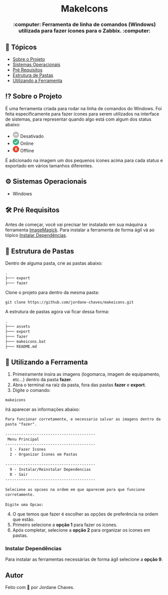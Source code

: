 <h1  align="center">MakeIcons</h1>
<h3  align="center">:computer: Ferramenta de linha de comandos (Windows) utilizada para fazer ícones para o Zabbix. :computer:</h3>

## 🏁 Tópicos
<!--ts-->
* [Sobre o Projeto](#-sobre-o-projeto)
* [Sistemas Operacionais](#-sistemas-operacionais)
* [Pré Requisitos](#-pré-requisitos)
* [Estrutura de Pastas](#-estrutura-de-pastas)
* [Utilizando a Ferramenta](#-utilizando-a-ferramenta)
<!--te-->

## ⁉️ Sobre o Projeto
<p>É uma ferramenta criada para rodar na linha de comandos do Windows. Foi feita especificamente para fazer ícones para serem utilizados na interface de sistemas, para representar quando algo está com algum dos status abaixo:
  
  - <img alt="Ícone Desativado" title="Ícone Desativado" src="./assets/icons/icon_des.png" /> Desativado
  - <img alt="Ícone Online" title="Ícone Online" src="./assets/icons/icon_on.png" /> Online
  - <img alt="Ícone Offline" title="Ícone Offline" src="./assets/icons/icon_off.png" /> Offline

<p>É adicionado na imagem um dos pequenos ícones acima para cada status e exportado em vários tamanhos diferentes.</p>

## ⚙️ Sistemas Operacionais
- Windows

## 🛠️ Pré Requisitos
Antes de começar, você vai precisar ter instalado em sua máquina a ferramenta [ImageMagick](https://imagemagick.org).
Para instalar a ferramenta de forma ágil vá ao tópico [Instalar Dependências](instalar-dependências).

## 📂 Estrutura de Pastas
Dentro de alguma pasta, crie as pastas abaixo:

```shell
.
├─── export
├─── fazer
```

Clone o projeto para dentro da mesma pasta:
```shell
git clone https://github.com/jordane-chaves/makeicons.git
```

A estrutura de pastas agora vai ficar dessa forma:
```shell
.
├─── assets
├─── export
├─── fazer
├─── makeicons.bat
├─── README.md
```

## 🎲 Utilizando a Ferramenta

1. Primeiramente insira as imagens (logomarca, imagem de equipamento, etc...) dentro da pasta **fazer**.
2. Abra o terminal na raiz da pasta, fora das pastas **fazer** e **export**.
3. Digite o comando:

```shell
makeicons
```

Irá aparecer as informações abaixo:
```shell
Para funcionar corretamente, e necessario salvar as imagens dentro da pasta "fazer".

----------------------------------------
 Menu Principal
----------------------------------------
  1 - Fazer Icones
  2 - Organizar Icones em Pastas

----------------------------------------
  9 - Instalar/Reinstalar Dependencias
  0 - Sair
----------------------------------------

Selecione as opcoes na ordem em que aparecem para que funcione corretamente.

Digite uma Opcao:
```

4. O que temos que fazer é escolher as opções de preferência na ordem que estão.
5. Primeiro selecione a **opção 1** para fazer os ícones.
6. Após completar, selecione a **opção 2** para organizar os ícones em pastas.

### Instalar Dependências
Para instalar as ferramentas necessárias de forma ágil selecione a **opção 9**.

## Autor
Feito com 💜 por Jordane Chaves.
